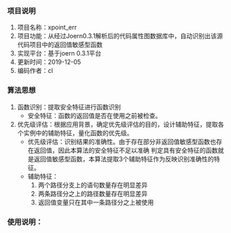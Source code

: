 ### 项目说明
1. 项目名称：xpoint_err
2. 项目功能：从经过Joern0.3.1解析后的代码属性图数据库中，自动识别出该源代码项目中的返回值敏感型函数
3. 实现平台：基于joern 0.3.1平台
4. 更新时间：2019-12-05
5. 编码作者：cl

### 算法思想
1. 函数识别：提取安全特征进行函数识别
    - 安全特征：函数的返回值是否在使用之前被检查。
2. 优先级评估：根据应用背景，确定优先级评估的目的，设计辅助特征，提取各个实例中的辅助特征，量化函数的优先级。
    - 优先级评估：识别结果的准确性。由于存在部分非返回值敏感型函数也存在返回值，因此本算法的安全特征不足以准确
    判定具有安全特征的函数就是返回值敏感型函数，本算法提取3个辅助特征作为反映识别准确性的特征。
    - 辅助特征：
        1. 两个路径分支上的语句数量存在明显差异
        2. 两条路径分之上的路径数量存在明显差异
        3. 返回值变量只在其中一条路径分之上被使用

### 使用说明：


